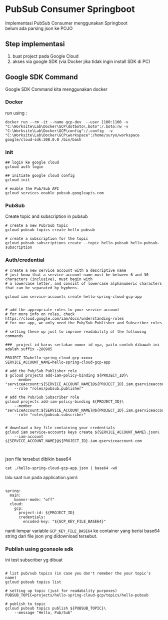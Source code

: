 # PubSub Consumer Springboot

Implementasi PubSub Consumer menggunakan Springboot   
belum ada parsing json ke POJO

## Step implementasi

 1. buat project pada Google Cloud
 2. akses via google SDK (via Docker jika tidak ingin install SDK di PC)


## Google SDK Command

Google SDK Command kita menggunakan docker

### Docker
run using : 


`docker run --rm -it --name gcp-dev  --user 1100:1100 -v "C:\Worksite\Lab\Docker\GCP\dotboto\.boto":/.boto:rw -v "C:\Worksite\Lab\Docker\GCP\config":/.config  -v "C:\Worksite\Lab\Docker\GCP\workspace":/home/suryo/workspace google/cloud-sdk:308.0.0 /bin/bash`



### init

```
## login ke google cloud 
gcloud auth login

## initiate google cloud config
gcloud init

# enable the Pub/Sub API
gcloud services enable pubsub.googleapis.com
```

### PubSub

Create topic and subscription in pubsub

```
# create a new Pub/Sub topic
gcloud pubsub topics create hello-pubsub

# create a subscription for the topic
gcloud pubsub subscriptions create --topic hello-pubsub hello-pubsub-subscription

```


### Auth/credential

```
# create a new service account with a descriptive name
# just know that a service account name must be between 6 and 30 characters (inclusive), must begin with
# a lowercase letter, and consist of lowercase alphanumeric characters that can be separated by hyphens.

gcloud iam service-accounts create hello-spring-cloud-gcp-app


# add the appropriate roles to your service account
# for more info on roles, check https://cloud.google.com/iam/docs/understanding-roles
# for our app, we only need the Pub/Sub Publisher and Subscriber roles

# setting these up just to improve readability of the following commands

###  project id harus sertakan nomor id nya, yaitu contoh dibawah ini adalah suffix -288905

PROJECT_ID=hello-spring-cloud-gcp-xxxxx
SERVICE_ACCOUNT_NAME=hello-spring-cloud-gcp-app

# add the Pub/Sub Publisher role
$ gcloud projects add-iam-policy-binding ${PROJECT_ID}\
    --member "serviceAccount:${SERVICE_ACCOUNT_NAME}@${PROJECT_ID}.iam.gserviceaccount.com"\
    --role "roles/pubsub.publisher"

# add the Pub/Sub Subscriber role
gcloud projects add-iam-policy-binding ${PROJECT_ID}\
    --member "serviceAccount:${SERVICE_ACCOUNT_NAME}@${PROJECT_ID}.iam.gserviceaccount.com"\
    --role "roles/pubsub.subscriber"


# download a key file containing your credentials
gcloud iam service-accounts keys create ${SERVICE_ACCOUNT_NAME}.json\
    --iam-account ${SERVICE_ACCOUNT_NAME}@${PROJECT_ID}.iam.gserviceaccount.com



```

json file tersebut dibikin base64   

`cat ./hello-spring-cloud-gcp-app.json | base64 -w0`


lalu saat run pada application.yaml:

```

spring:
  main: 
    banner-mode: "off"
  cloud:
    gcp:
      project-id: ${PROJECT_ID}
      credentials:
        encoded-key: "${GCP_KEY_FILE_BASE64}"

```
nanti lempar variable `GCP_KEY_FILE_BASE64` ke container yang berisi base64 string dari file json yng didownload tersebut.


### Publish using gconsole sdk

ini test subscriber yg dibuat 

``` 

# list pub/sub topics (in case you don't remeber the your topic's name)
gcloud pubsub topics list

# setting up topic (just for readability purposes)
PUBSUB_TOPIC=projects/hello-spring-cloud-gcp/topics/hello-pubsub

# publish to topic
gcloud pubsub topics publish ${PUBSUB_TOPIC}\
    --message "Hello, Pub/Sub"

```



